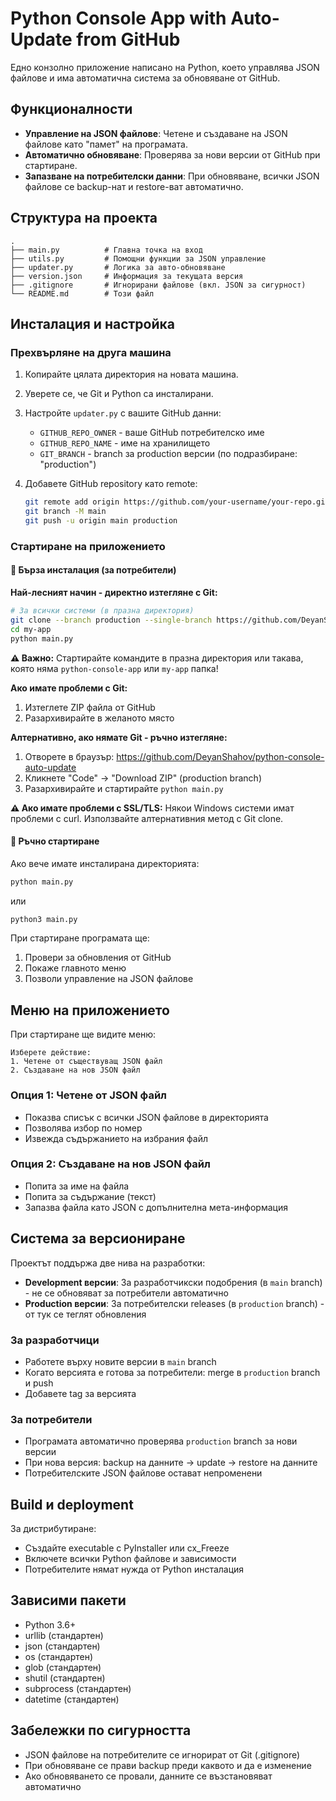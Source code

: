# Python Console App with Auto-Update from GitHub

Едно конзолно приложение написано на Python, което управлява JSON файлове и има автоматична система за обновяване от GitHub.

## Функционалности

- **Управление на JSON файлове**: Четене и създаване на JSON файлове като "памет" на програмата.
- **Автоматично обновяване**: Проверява за нови версии от GitHub при стартиране.
- **Запазване на потребителски данни**: При обновяване, всички JSON файлове се backup-нат и restore-ват автоматично.

## Структура на проекта

```
.
├── main.py          # Главна точка на вход
├── utils.py         # Помощни функции за JSON управление
├── updater.py       # Логика за авто-обновяване
├── version.json     # Информация за текущата версия
├── .gitignore       # Игнорирани файлове (вкл. JSON за сигурност)
└── README.md        # Този файл
```

## Инсталация и настройка

### Прехвърляне на друга машина

1. Копирайте цялата директория на новата машина.
2. Уверете се, че Git и Python са инсталирани.
3. Настройте `updater.py` с вашите GitHub данни:
   - `GITHUB_REPO_OWNER` - ваше GitHub потребителско име
   - `GITHUB_REPO_NAME` - име на хранилището
   - `GIT_BRANCH` - branch за production версии (по подразбиране: "production")

4. Добавете GitHub repository като remote:
   ```bash
   git remote add origin https://github.com/your-username/your-repo.git
   git branch -M main
   git push -u origin main production
   ```

### Стартиране на приложението

#### 🔧 Бърза инсталация (за потребители)

**Най-лесният начин - директно изтегляне с Git:**

```bash
# За всички системи (в празна директория)
git clone --branch production --single-branch https://github.com/DeyanShahov/python-console-auto-update.git my-app
cd my-app
python main.py
```

**⚠️ Важно:** Стартирайте командите в празна директория или такава, която няма `python-console-app` или `my-app` папка!

**Ако имате проблеми с Git:**
1. Изтеглете ZIP файла от GitHub
2. Разархивирайте в желаното място

**Алтернативно, ако нямате Git - ръчно изтегляне:**
1. Отворете в браузър: https://github.com/DeyanShahov/python-console-auto-update
2. Кликнете "Code" → "Download ZIP" (production branch)
3. Разархивирайте и стартирайте `python main.py`

**⚠️ Ако имате проблеми с SSL/TLS:**
Някои Windows системи имат проблеми с curl. Използвайте алтернативния метод с Git clone.

#### 🚀 Ръчно стартиране
Ако вече имате инсталирана директорията:

```bash
python main.py
```
или
```bash
python3 main.py
```

При стартиране програмата ще:
1. Провери за обновления от GitHub
2. Покаже главното меню
3. Позволи управление на JSON файлове

## Меню на приложението

При стартиране ще видите меню:

```
Изберете действие:
1. Четене от съществуващ JSON файл
2. Създаване на нов JSON файл
```

### Опция 1: Четене от JSON файл
- Показва списък с всички JSON файлове в директорията
- Позволява избор по номер
- Извежда съдържанието на избрания файл

### Опция 2: Създаване на нов JSON файл
- Попита за име на файла
- Попита за съдържание (текст)
- Запазва файла като JSON с допълнителна мета-информация

## Система за версиониране

Проектът поддържа две нива на разработки:

- **Development версии**: За разработчикски подобрения (в `main` branch) - не се обновяват за потребители автоматично
- **Production версии**: За потребителски releases (в `production` branch) - от тук се теглят обновления

### За разработчици
- Работете върху новите версии в `main` branch
- Когато версията е готова за потребители: merge в `production` branch и push
- Добавете tag за версията

### За потребители
- Програмата автоматично проверява `production` branch за нови версии
- При нова версия: backup на данните -> update -> restore на данните
- Потребителските JSON файлове остават непроменени

## Build и deployment

За дистрибутиране:
- Създайте executable с PyInstaller или cx_Freeze
- Включете всички Python файлове и зависимости
- Потребителите нямат нужда от Python инсталация

## Зависими пакети

- Python 3.6+
- urllib (стандартен)
- json (стандартен)
- os (стандартен)
- glob (стандартен)
- shutil (стандартен)
- subprocess (стандартен)
- datetime (стандартен)

## Забележки по сигурността

- JSON файлове на потребителите се игнорират от Git (.gitignore)
- При обновяване се прави backup преди каквото и да е изменение
- Ако обновяването се провали, данните се възстановяват автоматично
